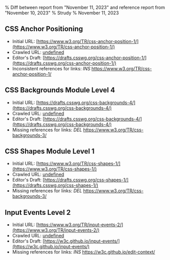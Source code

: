 % Diff between report from "November 11, 2023" and reference report from "November 10, 2023"
% Strudy
% November 11, 2023

## CSS Anchor Positioning

- Initial URL: [https://www.w3.org/TR/css-anchor-position-1/](https://www.w3.org/TR/css-anchor-position-1/)
- Crawled URL: [undefined](undefined)
- Editor's Draft: [https://drafts.csswg.org/css-anchor-position-1/](https://drafts.csswg.org/css-anchor-position-1/)
- Inconsistent references for links: *INS* https://www.w3.org/TR/css-anchor-position-1/


## CSS Backgrounds Module Level 4

- Initial URL: [https://drafts.csswg.org/css-backgrounds-4/](https://drafts.csswg.org/css-backgrounds-4/)
- Crawled URL: [undefined](undefined)
- Editor's Draft: [https://drafts.csswg.org/css-backgrounds-4/](https://drafts.csswg.org/css-backgrounds-4/)
- Missing references for links: *DEL* https://www.w3.org/TR/css-backgrounds-3/


## CSS Shapes Module Level 1

- Initial URL: [https://www.w3.org/TR/css-shapes-1/](https://www.w3.org/TR/css-shapes-1/)
- Crawled URL: [undefined](undefined)
- Editor's Draft: [https://drafts.csswg.org/css-shapes-1/](https://drafts.csswg.org/css-shapes-1/)
- Missing references for links: *DEL* https://www.w3.org/TR/css-backgrounds-3/


## Input Events Level 2

- Initial URL: [https://www.w3.org/TR/input-events-2/](https://www.w3.org/TR/input-events-2/)
- Crawled URL: [undefined](undefined)
- Editor's Draft: [https://w3c.github.io/input-events/](https://w3c.github.io/input-events/)
- Missing references for links: *INS* https://w3c.github.io/edit-context/



